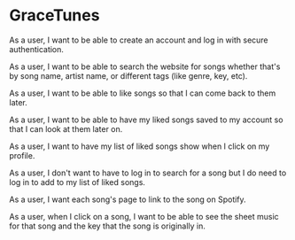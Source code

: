 <h1>GraceTunes</h1>

As a user, I want to be able to create an account and log in with secure authentication.

As a user, I want to be able to search the website for songs whether that's by song name, artist name, or different tags (like genre, key, etc).

As a user, I want to be able to like songs so that I can come back to them later.

As a user, I want to be able to have my liked songs saved to my account so that I can look at them later on.

As a user, I want to have my list of liked songs show when I click on my profile.

As a user, I don't want to have to log in to search for a song but I do need to log in to add to my list of liked songs.

As a user, I want each song's page to link to the song on Spotify.

As a user, when I click on a song, I want to be able to see the sheet music for that song and the key that the song is originally in.
